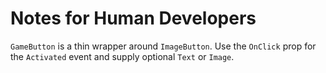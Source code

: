 # Notes for Human Developers

`GameButton` is a thin wrapper around `ImageButton`. Use the `OnClick` prop for the `Activated` event and supply optional `Text` or `Image`.
